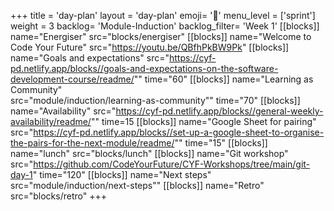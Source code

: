 +++
title = 'day-plan'
layout = 'day-plan'
emoji= '📝'
menu_level = ['sprint']
weight = 3
backlog= 'Module-Induction'
backlog_filter= 'Week 1'
[[blocks]]
name="Energiser"
src="blocks/energiser"
[[blocks]]
name="Welcome to Code Your Future"
src="https://youtu.be/QBfhPkBW9Pk"
[[blocks]]
name="Goals and expectations"
src="https://cyf-pd.netlify.app/blocks//goals-and-expectations-on-the-software-development-course/readme/""
time="60"
[[blocks]]
name="Learning as Community"        
src="module/induction/learning-as-community""
time="70"
[[blocks]]
name="Availability"
src="https://cyf-pd.netlify.app/blocks//general-weekly-availability/readme/""
time=15
[[blocks]]
name="Google Sheet for pairing"
src="https://cyf-pd.netlify.app/blocks//set-up-a-google-sheet-to-organise-the-pairs-for-the-next-module/readme/""
time="15"
[[blocks]]
name="lunch"
src="blocks/lunch"
[[blocks]]
name="Git workshop"
src="https://github.com/CodeYourFuture/CYF-Workshops/tree/main/git-day-1"
time="120"
[[blocks]]
name="Next steps"
src="module/induction/next-steps""
[[blocks]]
name="Retro"
src="blocks/retro"
+++
